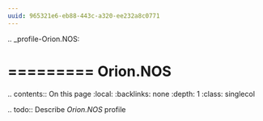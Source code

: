 ```yaml
---
uuid: 965321e6-eb88-443c-a320-ee232a8c0771
---
```

.. _profile-Orion.NOS:

=========
Orion.NOS
=========

.. contents:: On this page
    :local:
    :backlinks: none
    :depth: 1
    :class: singlecol

.. todo::
    Describe *Orion.NOS* profile

